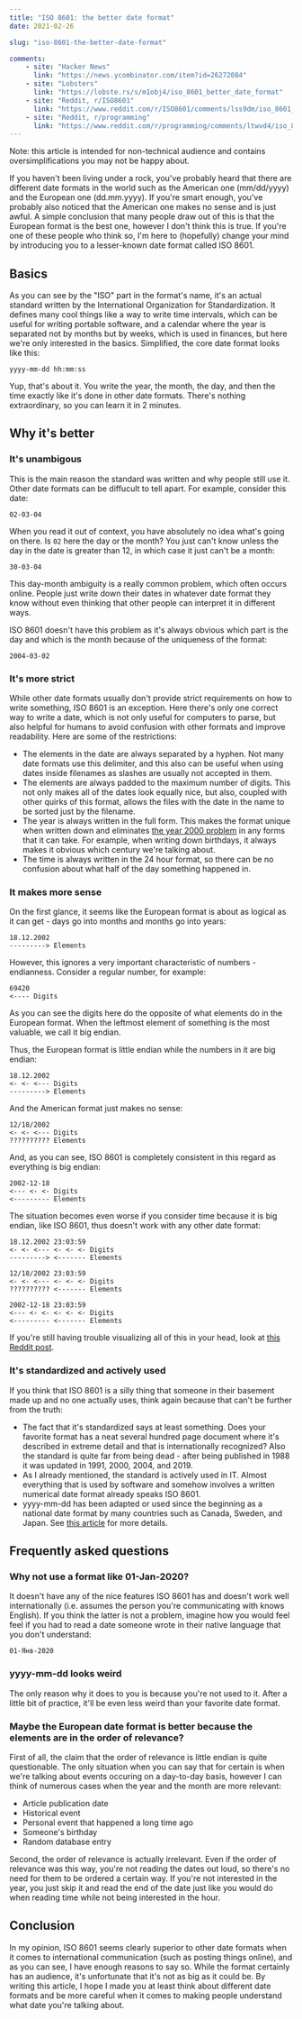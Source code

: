 ```yaml
---
title: "ISO 8601: the better date format"
date: 2021-02-26

slug: "iso-8601-the-better-date-format"

comments:
    - site: "Hacker News"
      link: "https://news.ycombinator.com/item?id=26272084"
    - site: "Lobsters"
      link: "https://lobste.rs/s/m1obj4/iso_8601_better_date_format"
    - site: "Reddit, r/ISO8601"
      link: "https://www.reddit.com/r/ISO8601/comments/lss9dm/iso_8601_the_better_date_format/"
    - site: "Reddit, r/programming"
      link: "https://www.reddit.com/r/programming/comments/ltwvd4/iso_8601_the_better_date_format/"
---
```


Note: this article is intended for non-technical audience and contains
oversimplifications you may not be happy about.

If you haven't been living under a rock, you've probably heard that
there are different date formats in the world such as the American one
(mm/dd/yyyy) and the European one (dd.mm.yyyy). If you're smart
enough, you've probably also noticed that the American one makes no
sense and is just awful. A simple conclusion that many people draw out
of this is that the European format is the best one, however I don't
think this is true. If you're one of these people who think so, I'm
here to (hopefully) change your mind by introducing you to a
lesser-known date format called ISO 8601.

## Basics

As you can see by the "ISO" part in the format's name, it's an actual
standard written by the International Organization for
Standardization. It defines many cool things like a way to write time
intervals, which can be useful for writing portable software, and a
calendar where the year is separated not by months but by weeks, which
is used in finances, but here we're only interested in the basics.
Simplified, the core date format looks like this:

```
yyyy-mm-dd hh:mm:ss
```

Yup, that's about it. You write the year, the month, the day, and then
the time exactly like it's done in other date formats. There's nothing
extraordinary, so you can learn it in 2 minutes.

## Why it's better

### It's unambigous

This is the main reason the standard was written and why people still
use it. Other date formats can be diffucult to tell apart. For
example, consider this date:

```
02-03-04
```

When you read it out of context, you have absolutely no idea what's
going on there. Is `02` here the day or the month? You just can't know
unless the day in the date is greater than 12, in which case it just
can't be a month:

```
30-03-04
```

This day-month ambiguity is a really common problem, which often
occurs online. People just write down their dates in whatever date
format they know without even thinking that other people can interpret
it in different ways.

ISO 8601 doesn't have this problem as it's always obvious which part
is the day and which is the month because of the uniqueness of the
format:

```
2004-03-02
```

### It's more strict

While other date formats usually don't provide strict requirements on
how to write something, ISO 8601 is an exception. Here there's only
one correct way to write a date, which is not only useful for
computers to parse, but also helpful for humans to avoid confusion
with other formats and improve readability. Here are some of the
restrictions:

* The elements in the date are always separated by a hyphen. Not many
  date formats use this delimiter, and this also can be useful when
  using dates inside filenames as slashes are usually not accepted in
  them.
* The elements are always padded to the maximum number of digits. This
  not only makes all of the dates look equally nice, but also, coupled
  with other quirks of this format, allows the files with the date in
  the name to be sorted just by the filename.
* The year is always written in the full form. This makes the format
  unique when written down and  eliminates [the year 2000 problem] in
  any forms that it can take. For example, when writing down
  birthdays, it always makes it obvious which century we're talking
  about.
* The time is always written in the 24 hour format, so there can be no
  confusion about what half of the day something happened in.

[the year 2000 problem]: https://en.wikipedia.org/wiki/Year_2000_problem

### It makes more sense

On the first glance, it seems like the European format is about as
logical as it can get - days go into months and months go into years:

```
18.12.2002
---------> Elements
```

However, this ignores a very important characteristic of numbers -
endianness. Consider a regular number, for example:

```
69420
<---- Digits
```

As you can see the digits here do the opposite of what elements do in
the European format. When the leftmost element of something is the
most valuable, we call it big endian.

Thus, the European format is little endian while the numbers in it are
big endian:

```
18.12.2002
<- <- <--- Digits
---------> Elements
```

And the American format just makes no sense:

```
12/18/2002
<- <- <--- Digits
?????????? Elements
```

And, as you can see, ISO 8601 is completely consistent in this regard
as everything is big endian:

```
2002-12-18
<--- <- <- Digits
<--------- Elements
```

The situation becomes even worse if you consider time because it is
big endian, like ISO 8601, thus doesn't work with any other date
format:

```
18.12.2002 23:03:59
<- <- <--- <- <- <- Digits
---------> <------- Elements

12/18/2002 23:03:59
<- <- <--- <- <- <- Digits
?????????? <------- Elements

2002-12-18 23:03:59
<--- <- <- <- <- <- Digits
<--------- <------- Elements
```

If you're still having trouble visualizing all of this in your head,
look at [this Reddit post].

[this Reddit post]: https://www.reddit.com/r/ISO8601/comments/ln33j2/datetime_format_by_region_visualised_v3_thanks/

### It's standardized and actively used

If you think that ISO 8601 is a silly thing that someone in their
basement made up and no one actually uses, think again because that
can't be further from the truth:

* The fact that it's standardized says at least something. Does your
  favorite format has a neat several hundred page document where it's
  described in extreme detail and that is internationally recognized?
  Also the standard is quite far from being dead - after being
  published in 1988 it was updated in 1991, 2000, 2004, and 2019.
* As I already mentioned, the standard is actively used in IT.
  Almost everything that is used by software and somehow involves a
  written numerical date format already speaks ISO 8601.
* yyyy-mm-dd has been adapted or used since the beginning as a
  national date format by many countries such as Canada, Sweden, and
  Japan. See [this article] for more details.

[this article]: https://en.wikipedia.org/wiki/Date_format_by_country

## Frequently asked questions

### Why not use a format like 01-Jan-2020?

It doesn't have any of the nice features ISO 8601 has and doesn't work
well internationally (i.e. assumes the person you're communicating
with knows English). If you think the latter is not a problem,
imagine how you would feel feel if you had to read a date someone
wrote in their native language that you don't understand:

```
01-Янв-2020
```

### yyyy-mm-dd looks weird

The only reason why it does to you is because you're not used to it.
After a little bit of practice, it'll be even less weird than your
favorite date format.

### Maybe the European date format is better because the elements are in the  order of relevance?

First of all, the claim that the order of relevance is little endian
is quite questionable. The only situation when you can say that for
certain is when we're talking about events occuring on a day-to-day
basis, however I can think of numerous cases when the year and the
month are more relevant:

* Article publication date
* Historical event
* Personal event that happened a long time ago
* Someone's birthday
* Random database entry

Second, the order of relevance is actually irrelevant. Even if the
order of relevance was this way, you're not reading the dates out
loud, so there's no need for them to be ordered a certain way. If
you're not interested in the year, you just skip it and read the end
of the date just like you would do when reading time while not being
interested in the hour.

## Conclusion

In my opinion, ISO 8601 seems clearly superior to other date formats
when it comes to international communication (such as posting things
online), and as you can see, I have enough reasons to say so. While
the format certainly has an audience, it's unfortunate that it's not
as big as it could be. By writing this article, I hope I made you at
least think about different date formats and be more careful when it
comes to making people understand what date you're talking about.
